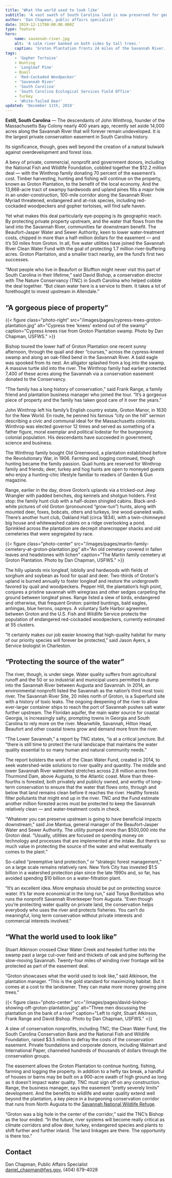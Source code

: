 ```yaml
---
title: 'What the world used to look like'
subtitle: 'A vast swath of South Carolina land is now preserved for generations'
author: 'Dan Chapman, public affairs specialist'
date: 2019-12-11T00:00:00.000Z
type: feature
hero:
    name: savannah-river.jpg
    alt: 'A calm river banked on both sides by tall trees.'
    caption: 'Groton Plantation fronts 24 miles of the Savannah River. Photo by Dan Chapman, USFWS.'
tags:
    - 'Gopher Tortoise'
    - Hunting
    - 'Longleaf Pine'
    - Quail
    - 'Red-Cockaded Woodpecker'
    - 'Savannah River'
    - 'South Carolina'
    - 'South Carolina Ecological Services Field Office'
    - Turkey
    - 'White-Tailed Deer'
updated: 'December 11th, 2019'
---
```


**Estill, South Carolina** &mdash; The descendants of John Winthrop, founder of the Massachusetts Bay Colony nearly 400 years ago, recently set aside 14,000 acres along the Savannah River that will forever remain undeveloped. It is the largest private conservation easement in South Carolina history.

Its significance, though, goes well beyond the creation of a natural bulwark against overdevelopment and forest loss.

A bevy of private, commercial, nonprofit and government donors, including the National Fish and Wildlife Foundation, cobbled together the $12.2 million deal &mdash; with the Winthrop family donating 70 percent of the easement’s cost. Timber harvesting, hunting and fishing will continue on the property, known as Groton Plantation, to the benefit of the local economy. And the 13,868-acre tract of swampy hardwoods and upland pines fills a major hole in an under-construction, 100-mile corridor along the Savannah River. Myriad threatened, endangered and at-risk species, including red-cockaded woodpeckers and gopher tortoises, will find safe haven.

Yet what makes this deal particularly eye-popping is its geographic reach. By protecting private property upstream, and the water that flows from the land into the Savannah River, communities far downstream benefit. The Beaufort-Jasper Water and Sewer Authority, keen to lower water-treatment costs, chipped in more than a half-million dollars for the easement &mdash; and it’s 50 miles from Groton. In all, five water utilities have joined the Savannah River Clean Water Fund with the goal of protecting 1.7 million river-buffering acres. Groton Plantation, and a smaller tract nearby, are the fund’s first two successes.

“Most people who live in Beaufort or Bluffton might never visit this part of South Carolina in their lifetime,” said David Bishop, a conservation director with The Nature Conservancy (TNC) in South Carolina who helped cobble the deal together. “But clean water here is a service to them. It takes a lot of forethought to invest upstream in Allendale.”

## “A gorgeous piece of property”

{{< figure class="photo-right" src="/images/pages/cypress-trees-groton-plantation.jpg" alt="Cypress tree 'knees' extend out of the swamp" caption="Cypress knees rise from Groton Plantation swamp. Photo by Dan Chapman, USFWS." >}}

Bishop toured the lower half of Groton Plantation one recent sunny afternoon, through the quail and deer “courses,” across the cypress-kneed swamp and along an oak-filled bend in the Savannah River. A bald eagle was spooked from its nest. An alligator splashed from a log into the swamp. A massive turtle slid into the river. The Winthrop family had earlier protected 7,400 of these acres along the Savannah via a conservation easement donated to the Conservancy.

“The family has a long history of conservation,” said Frank Range, a family friend and plantation business manager who joined the tour. “It’s a gorgeous piece of property and the family has taken good care of it over the years.”

John Winthrop left his family’s English country estate, Groton Manor, in 1630 for the New World. En route, he penned his famous “city on the hill” sermon describing a civic and communal ideal for the Massachusetts colonists. Winthrop was elected governor 12 times and served as something of a father figure, moral exemplar and political lodestar for the burgeoning colonial population. His descendants have succeeded in government, science and business.

The Winthrop family bought Old Greenwood, a plantation established before the Revolutionary War, in 1906. Farming and logging continued, though hunting became the family passion. Quail hunts are reserved for Winthrop family and friends; deer, turkey and hog hunts are open to moneyed guests who enjoy a hunting-chic lifestyle familiar to readers of Garden & Gun magazine.

Range, earlier in the day, drove Groton’s uplands via a tricked-out Jeep Wrangler with padded benches, dog kennels and shotgun holders. First stop: the family hunt club with a half-dozen shingled cabins. Black-and-white pictures of old Groton (pronounced “grow-tun”) hunts, along with mounted deer, foxes, bobcats, otters and turkeys, line wood-paneled walls. There’s another hunt club, Oakland Hall (circa 1834), with a twin-chimneyed big house and whitewashed cabins on a ridge overlooking a pond. Sprinkled across the plantation are decrepit sharecropper shacks and old cemeteries that were segregated by race.

{{< figure class="photo-center" src="/images/pages/martin-family-cemetery-at-groton-plantation.jpg" alt="An old cemetary covered in fallen leaves and headstones with lichen" caption="The Martin family cemetery at Groton Plantation. Photo by Dan Chapman, USFWS." >}}

The hilly uplands mix longleaf, loblolly and hardwoods with fields of sorghum and soybean as food for quail and deer. Two-thirds of Groton's upland is burned annually to foster longleaf and restore the undergrowth favored by quail and woodpeckers. Pepper Hill, the plantation’s high point, conjures a pristine savannah with wiregrass and other sedges carpeting the ground between longleaf pines. Range listed a slew of birds, endangered and otherwise, that frequent Groton: painted buntings, bald eagles, anhingas, blue herons, ospreys. A voluntary Safe Harbor agreement between Groton and the U.S. Fish and Wildlife Service protects the population of endangered red-cockaded woodpeckers, currently estimated at 55 clusters.

“It certainly makes our job easier knowing that high-quality habitat for many of our priority species will forever be protected,” said Jason Ayers, a Service biologist in Charleston.

## “Protecting the source of the water”

The river, though, is under siege. Water quality suffers from agricultural runoff and the 50 or so industrial and municipal users permitted to dump into the Savannah River between Augusta and Savannah. In 2014, an environmental nonprofit listed the Savannah as the nation’s third most toxic river. The Savannah River Site, 20 miles north of Groton, is a Superfund site with a history of toxic leaks. The ongoing deepening of the river to allow ever-larger container ships to reach the port of Savannah pushes salt water further upstream. The Floridan aquifer, the main water source for coastal Georgia, is increasingly salty, prompting towns in Georgia and South Carolina to rely more on the river. Meanwhile, Savannah, Hilton Head, Beaufort and other coastal towns grow and demand more from the river.

“The Lower Savannah,” a report by TNC states, “is at a critical juncture. But “there is still time to protect the rural landscape that maintains the water quality essential to so many human and natural community needs.”

The report bolsters the work of the Clean Water Fund, created in 2014, to seek watershed-wide solutions to river quality and quantity. The middle and lower Savannah River watershed stretches across 2.8 million acres from Thurmond Dam, above Augusta, to the Atlantic coast. More than three-fourths is forested, both privately and publicly owned, and worthy of long-term conservation to ensure that the water that flows onto, through and below that land remains clean before it reaches the river. Healthy forests filter pollutants that might end up in the river. TNC and the Fund estimate another million forested acres must be protected to keep the Savannah relatively clean &mdash; and water-treatment costs in check.

“Whatever you can preserve upstream is going to have beneficial impacts downstream,” said Joe Mantua, general manager of the Beaufort-Jasper Water and Sewer Authority. The utility pumped more than $500,000 into the Groton deal. “Usually, utilities are focused on spending money on technology and processes that are implemented at the intake. But there’s so much value in protecting the source of the water and what eventually comes to the plant.”

So-called “preemptive land protection,” or “strategic forest management,” on a large scale remains relatively rare. New York City has invested $1.5 billion in a watershed protection plan since the late 1990s and, so far, has avoided spending $10 billion on a water-filtration plant.

“It’s an excellent idea. More emphasis should be put on protecting source water. It’s far more economical in the long run,” said Tonya Bonitatibus who runs the nonprofit Savannah Riverkeeper from Augusta. “Even though you’re protecting water quality on private land, the conservation helps everybody who uses the river and protects fisheries. You can’t do meaningful, long term conservation without private interests and commercial interests involved.”

## “What the world used to look like”

Stuart Atkinson crossed Clear Water Creek and headed further into the swamp past a large cut-over field and thickets of oak and pine buffering the slow-moving Savannah. Twenty-four miles of winding river frontage will be protected as part of the easement deal.

“Groton showcases what the world used to look like,” said Atkinson, the plantation manager. “This is the gold standard for maximizing habitat. But it comes at a cost to the landowner. They can make more money growing pine trees.”

{{< figure class="photo-center" src="/images/pages/david-bishop-showing-off-groton-plantation.jpg" alt="Three men discussing the plantation on the bank of a river" caption="Left to right, Stuart Atkinson, Frank Range and David Bishop. Photo by Dan Chapman, USFWS." >}}

A slew of conservation nonprofits, including TNC, the Clean Water Fund, the South Carolina Conservation Bank and the National Fish and Wildlife Foundation, raised $3.5 million to defray the costs of the conservation easement. Private foundations and corporate donors, including Walmart and International Paper, channeled hundreds of thousands of dollars through the conservation groups.

The easement allows the Groton Plantation to continue hunting, fishing, farming and logging the property. In addition to a hefty tax break, a handful of houses or barns may be built on a 900-acre swath of high ground as long as it doesn’t impact water quality. TNC must sign off on any construction. Range, the business manager, says the easement “pretty severely limits” development. And the benefits to wildlife and water quality extend well beyond the plantation, a key piece in a burgeoning conservation corridor that runs from North Augusta to the [Savannah National Wildlife Refuge](https://www.fws.gov/refuge/savannah/).

“Groton was a big hole in the center of the corridor,” said the TNC’s Bishop as the tour ended. “In the future, river systems will become really critical as climate corridors and allow deer, turkey, endangered species and plants to shift further and further inland. The land linkages are there. The opportunity is there too.”

## Contact

Dan Chapman, Public Affairs Specialist  
[daniel_chapman@fws.gov](mailto:daniel_chapman@fws.gov), (404) 679-4028